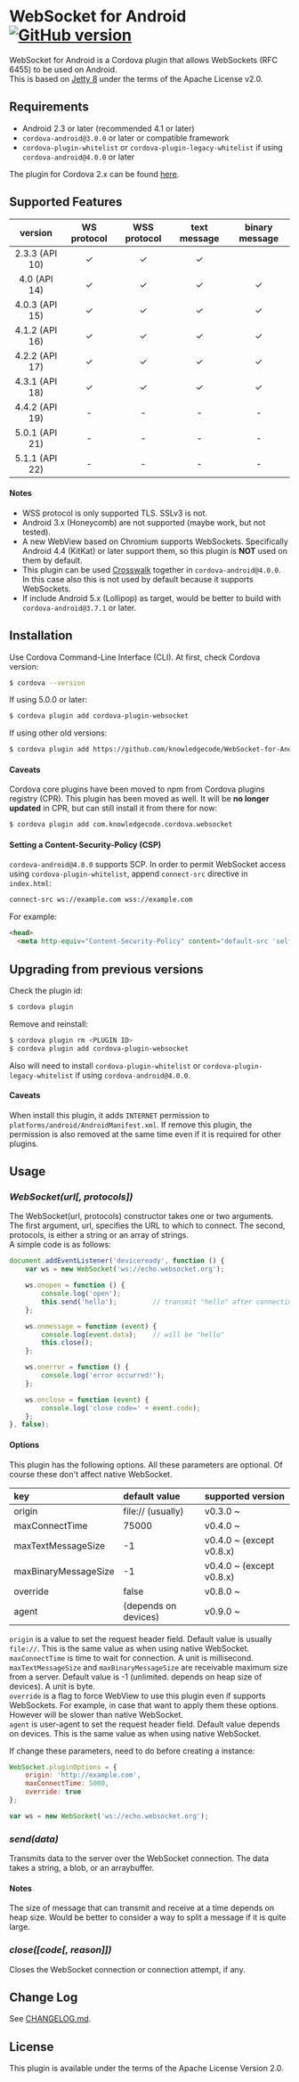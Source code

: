 # WebSocket for Android [![GitHub version](https://badge.fury.io/gh/knowledgecode%2FWebSocket-for-Android.svg)](http://badge.fury.io/gh/knowledgecode%2FWebSocket-for-Android)
WebSocket for Android is a Cordova plugin that allows WebSockets (RFC 6455) to be used on Android.  
This is based on [Jetty 8](https://github.com/eclipse/jetty.project/tree/jetty-8) under the terms of the Apache License v2.0.  

## Requirements
 - Android 2.3 or later (recommended 4.1 or later)  
 - `cordova-android@3.0.0` or later or compatible framework  
 - `cordova-plugin-whitelist` or `cordova-plugin-legacy-whitelist` if using `cordova-android@4.0.0` or later  

The plugin for Cordova 2.x can be found [here](https://github.com/knowledgecode/WebSocket-for-Android/tree/2.x).  

## Supported Features
| version        | WS protocol | WSS protocol | text message | binary message |
|:--------------:|:-----------:|:------------:|:------------:|:--------------:|
| 2.3.3 (API 10) | ✓           | ✓            | ✓            |                |
| 4.0 (API 14)   | ✓           | ✓            | ✓            | ✓              |
| 4.0.3 (API 15) | ✓           | ✓            | ✓            | ✓              |
| 4.1.2 (API 16) | ✓           | ✓            | ✓            | ✓              |
| 4.2.2 (API 17) | ✓           | ✓            | ✓            | ✓              |
| 4.3.1 (API 18) | ✓           | ✓            | ✓            | ✓              |
| 4.4.2 (API 19) | -           | -            | -            | -              |
| 5.0.1 (API 21) | -           | -            | -            | -              |
| 5.1.1 (API 22) | -           | -            | -            | -              |

#### Notes
 - WSS protocol is only supported TLS. SSLv3 is not.  
 - Android 3.x (Honeycomb) are not supported (maybe work, but not tested).  
 - A new WebView based on Chromium supports WebSockets. Specifically Android 4.4 (KitKat) or later support them, so this plugin is **NOT** used on them by default.  
 - This plugin can be used [Crosswalk](https://crosswalk-project.org/) together in `cordova-android@4.0.0`. In this case also this is not used by default because it supports WebSockets.  
 - If include Android 5.x (Lollipop) as target, would be better to build with `cordova-android@3.7.1` or later.  

## Installation
Use Cordova Command-Line Interface (CLI). At first, check Cordova version:
```sh
$ cordova --version
```
If using 5.0.0 or later:
```sh
$ cordova plugin add cordova-plugin-websocket
```
If using other old versions:
```sh
$ cordova plugin add https://github.com/knowledgecode/WebSocket-for-Android.git
```

#### Caveats
Cordova core plugins have been moved to npm from Cordova plugins registry (CPR). This plugin has been moved as well. It will be **no longer updated** in CPR, but can still install it from there for now:
```sh
$ cordova plugin add com.knowledgecode.cordova.websocket
```

#### Setting a Content-Security-Policy (CSP)
`cordova-android@4.0.0` supports SCP. In order to permit WebSocket access using `cordova-plugin-whitelist`, append `connect-src` directive in `index.html`:
```html
connect-src ws://example.com wss://example.com
```
For example:
```html
<head>
  <meta http-equiv="Content-Security-Policy" content="default-src 'self' data: gap: https://ssl.gstatic.com 'unsafe-eval'; style-src 'self' 'unsafe-inline'; media-src *; connect-src ws://example.com wss://example.com">
```

## Upgrading from previous versions
Check the plugin id:
```sh
$ cordova plugin
```
Remove and reinstall:
```sh
$ cordova plugin rm <PLUGIN ID>
$ cordova plugin add cordova-plugin-websocket
```
Also will need to install `cordova-plugin-whitelist` or `cordova-plugin-legacy-whitelist` if using `cordova-android@4.0.0`.

#### Caveats
When install this plugin, it adds `INTERNET` permission to `platforms/android/AndroidManifest.xml`. If remove this plugin, the permission is also removed at the same time even if it is required for other plugins.  

## Usage
### *WebSocket(url[, protocols])*
The WebSocket(url, protocols) constructor takes one or two arguments. The first argument, url, specifies the URL to which to connect. The second, protocols, is either a string or an array of strings.  
A simple code is as follows:  
```javascript
document.addEventListener('deviceready', function () {
    var ws = new WebSocket('ws://echo.websocket.org');

    ws.onopen = function () {
        console.log('open');
        this.send('hello');         // transmit "hello" after connecting
    };

    ws.onmessage = function (event) {
        console.log(event.data);    // will be "hello"
        this.close();
    };

    ws.onerror = function () {
        console.log('error occurred!');
    };

    ws.onclose = function (event) {
        console.log('close code=' + event.code);
    };
}, false);
```
#### Options
This plugin has the following options. All these parameters are optional. Of course these don't affect native WebSocket.  

| key                  | default value        | supported version        |
|:---------------------|:---------------------|:-------------------------|
| origin               | file:// (usually)    | v0.3.0 ~                 |
| maxConnectTime       | 75000                | v0.4.0 ~                 |
| maxTextMessageSize   | -1                   | v0.4.0 ~ (except v0.8.x) |
| maxBinaryMessageSize | -1                   | v0.4.0 ~ (except v0.8.x) |
| override             | false                | v0.8.0 ~                 |
| agent                | (depends on devices) | v0.9.0 ~                 |

`origin` is a value to set the request header field. Default value is usually `file://`. This is the same value as when using native WebSocket.  
`maxConnectTime` is time to wait for connection. A unit is millisecond.  
`maxTextMessageSize` and `maxBinaryMessageSize` are receivable maximum size from a server. Default value is -1 (unlimited. depends on heap size of devices). A unit is byte.  
`override` is a flag to force WebView to use this plugin even if supports WebSockets. For example, in case that want to apply them these options. However will be slower than native WebSocket.  
`agent` is user-agent to set the request header field. Default value depends on devices. This is the same value as when using native WebSocket.  

If change these parameters, need to do before creating a instance:  
```javascript
WebSocket.pluginOptions = {
    origin: 'http://example.com',
    maxConnectTime: 5000,
    override: true
};

var ws = new WebSocket('ws://echo.websocket.org');
```
### *send(data)*
Transmits data to the server over the WebSocket connection. The data takes a string, a blob, or an arraybuffer.  

#### Notes
The size of message that can transmit and receive at a time depends on heap size. Would be better to consider a way to split a message if it is quite large.  

### *close([code[, reason]])*
Closes the WebSocket connection or connection attempt, if any.  

## Change Log
See [CHANGELOG.md](https://github.com/knowledgecode/WebSocket-for-Android/blob/master/CHANGELOG.md).

## License
This plugin is available under the terms of the Apache License Version 2.0.
